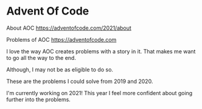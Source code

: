# Advent Of Code

About AOC https://adventofcode.com/2021/about

Problems of AOC https://adventofcode.com

I love the way AOC creates problems with a story in it. That makes me want to go all the way to the end.

Although, I may not be as eligible to do so.

These are the problems I could solve from 2019 and 2020.

I'm currently working on 2021! This year I feel more confident about going further into the problems.